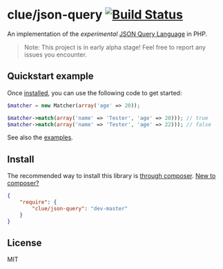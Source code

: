 # clue/json-query [![Build Status](https://travis-ci.org/clue/php-json-query.svg?branch=master)](https://travis-ci.org/clue/php-json-query)

An implementation of the *experimental* [JSON Query Language](https://github.com/clue/json-query-language) in PHP.

> Note: This project is in early alpha stage! Feel free to report any issues you encounter.

## Quickstart example

Once [installed](#install), you can use the following code to get started:

```php
$matcher = new Matcher(array('age' => 20));

$matcher->match(array('name' => 'Tester', 'age' => 20))); // true
$matcher->match(array('name' => 'Tester', 'age' => 22))); // false
```

See also the [examples](examples).

## Install

The recommended way to install this library is [through composer](http://getcomposer.org). [New to composer?](http://getcomposer.org/doc/00-intro.md)

```JSON
{
    "require": {
        "clue/json-query": "dev-master"
    }
}
```

## License

MIT
